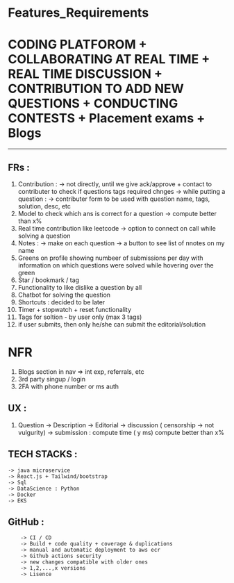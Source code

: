 # Features_Requirements

# CODING PLATFOROM + COLLABORATING AT REAL TIME + REAL TIME DISCUSSION + CONTRIBUTION TO ADD NEW QUESTIONS + CONDUCTING CONTESTS + Placement exams + Blogs
--------------------------------------------------------------------------------------------------------------------------------------------------

## FRs : 
1. Contribution : 
	-> not directly, until we give ack/approve + contact to contributer to check if questions tags required chnges
	-> while putting a question : 
		-> contributer form to be used with question name, tags, solution, desc, etc
2. Model to check which ans is correct for a question
	-> compute better than x%
3. Real time contribution like leetcode
	-> option to connect on call while solving a question
4. Notes :
	-> make on each question
	-> a button to see list of nnotes on my name
5. Greens on profile showing numbeer of submissions per day with information on which questions were solved while hovering over the green
6. Star / bookmark / tag 
7. Functionality to like dislike a question by all
8. Chatbot for solving the question
9. Shortcuts : decided to be later
10. Timer + stopwatch + reset functionality
11. Tags for soltion - by user only (max 3 tags)
12. if user submits, then only he/she can submit the editorial/solution


# NFR 
1. Blogs section in nav => int exp, referrals, etc
2. 3rd party singup / login
3. 2FA with phone number or ms auth



## UX : 
1. Question
		-> Description
		-> Editorial
		-> discussion ( censorship -> not vulgurity)
		-> submission : 
			compute time ( y ms)
			compute better than x%
			
			
			
			
			
			
			
			
			
## TECH STACKS : 			
	-> java microservice
	-> React.js + Tailwind/bootstrap
	-> Sql
	-> DataScience : Python
	-> Docker
	-> EKS
	
	
	
	
	
## GitHub : 
		-> CI / CD
		-> Build + code quality + coverage & duplications
		-> manual and automatic deployment to aws ecr
		-> Github actions security
		-> new changes compatible with older ones
		-> 1,2,...,x versions
		-> Lisence
		
